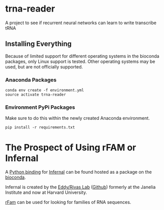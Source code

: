 # trna-reader
A project to see if recurrent neural networks can learn to write transcribe tRNA

## Installing Everything
Because of limited support for different operating systems in the bioconda packages, only Linux support is tested. Other operating systems may be used, but are not officially supported.

### Anaconda Packages
```
conda env create -f environment.yml
source activate trna-reader
```

### Environment PyPi Packages
Make sure to do this within the newly created Anaconda environment.

```
pip install -r requirements.txt
```

# The Prospect of Using rFAM or Infernal

A [Python binding](https://anaconda.org/bioconda/infernal) for [Infernal](http://eddylab.org/infernal/) can be found hosted as a package on the [bioconda](https://bioconda.github.io/).

Infernal is created by the [Eddy/Rivas Lab](http://eddylab.org/) ([Github]()) formerly at the Janelia Institute and now at Harvard University.

[rFam](http://rfam.readthedocs.io/en/latest/index.html) can be used for looking for families of RNA sequences.

